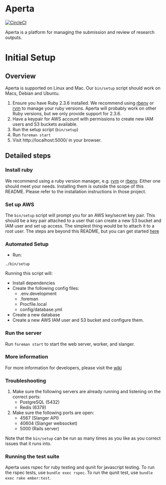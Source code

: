 # Aperta

[![CircleCI](https://circleci.com/gh/Aperta-project/Aperta.svg?style=svg&circle-token=053baf28a00d1f8a35d40014fe8e3d840eadbd10)](https://circleci.com/gh/Aperta-project/Aperta)

Aperta is a platform for managing the submission and review of research outputs.

# Initial Setup

## Overview

Aperta is supported on Linux and Mac. Our `bin/setup` script should
work on Macs, Debian and Ubuntu.

1. Ensure you have Ruby 2.3.6 installed. We recommend using
   [rbenv](https://github.com/rbenv/rbenv) or [rvm](https://rvm.io/)
   to manage your ruby versions. Aperta will probably work on other
   Ruby versions, but we only provide support for 2.3.6.
2. Have a keypair for AWS account with permissions to create new IAM
   users and S3 buckets available.
3. Run the setup script (`bin/setup`)
4. Run `foreman start`
5. Visit http://localhost:5000/ in your browser.

## Detailed steps

### Install ruby

We recommend using a ruby version manager, e.g. [rvm](https://rvm.io)
or [rbenv](https://github.com/rbenv/rbenv). Either one should meet
your needs. Installing them is outside the scope of this README.
Please refer to the installation instructions in those project.

### Set up AWS

The `bin/setup` script will prompt you for an AWS key/secret key pair.
This should be a key pair attached to a user that can create a new S3
bucket and IAM user and set up access. The simplest thing would be to
attach it to a root user. The steps are beyond this README, but you
can get started [here](https://github.com/aperta-project/aperta/wiki/AWS-Setup)

### Automated Setup

- Run:

```console
./bin/setup
```

Running this script will:
- Install dependencies
- Create the following config files:
    - .env.development
    - .foreman
    - Procfile.local
    - config/database.yml
- Create a new database
- Create a new AWS IAM user and S3 bucket and configure them.

### Run the server

Run `foreman start` to start the web server, worker, and slanger.

### More information

For more information for developers, please visit the [wiki](https://github.com/Aperta-project/Aperta/wiki)

### Troubleshooting

1. Make sure the following servers are already running and listening
   on the correct ports:
    - PostgreSQL (5432)
    - Redis (6379)
2. Make sure the following ports are open:
    - 4567 (Slanger API)
    - 40604 (Slanger websocket)
    - 5000 (Rails server)

Note that the `bin/setup` can be run as many times as you like as you
correct issues that it runs into.

### Running the test suite

Aperta uses rspec for ruby testing and qunit for javascript testing. To run
the rspec tests, use `bundle exec rspec`. To run the qunit test, use `bundle exec rake ember:test`.
